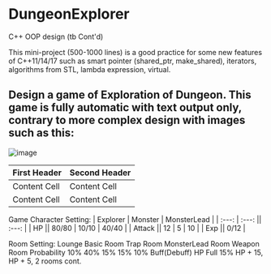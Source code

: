 # DungeonExplorer
C++ OOP design (tb Cont'd)

This mini-project (500-1000 lines) is a good practice for some new features of C++11/14/17 such as smart pointer (shared_ptr, make_shared), iterators, algorithms from STL, lambda expression, virtual.

## Design a game of Exploration of Dungeon. This game is fully automatic with text output only, contrary to more complex design with images such as this:
![image](https://user-images.githubusercontent.com/89890055/226417229-31c67cdb-8f28-4f18-9a09-2a513944f99d.png)



| First Header  | Second Header |
| ------------- | ------------- |
| Content Cell  | Content Cell  |
| Content Cell  | Content Cell  |


Game Character Setting:
| Explorer | Monster | MonsterLead |
| :---: | :---: || :---: |
| HP || 80/80 | 10/10 | 40/40 |
| Attack || 12 | 5 | 10 |
| Exp || 0/12 |


Room Setting:
                   Lounge         Basic Room           Trap Room          MonsterLead Room           Weapon Room
Probability         10%               40%                 15%                   15%                      10%
Buff(Debuff)      HP Full         15% HP + 15,
                                    HP + 5, 
                                 2 rooms cont.
